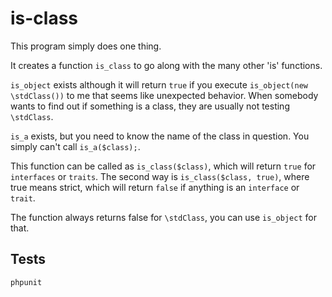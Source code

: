 # is-class

This program simply does one thing.

It creates a function ```is_class``` to go along with the many other 'is' functions.

`is_object` exists although it will return `true` if you execute `is_object(new \stdClass())` to me that seems like unexpected behavior.  When somebody wants to find out if something is a class, they are usually not testing `\stdClass`.

`is_a` exists, but you need to know the name of the class in question.  You simply can't call `is_a($class);`.

This function can be called as `is_class($class)`, which will return `true` for `interfaces` or `traits`.
The second way is `is_class($class, true)`, where true means strict, which will return `false` if anything is an `interface` or `trait`.

The function always returns false for `\stdClass`, you can use `is_object` for that.

## Tests

`phpunit`

